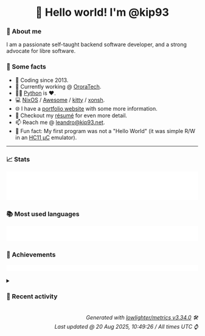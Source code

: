 <!-- README template, populated using this action:
     https://github.com/kip93/kip93/blob/main/.github/workflows/readme.yml. -->

<h1 align="center">👋 Hello world! I'm @kip93</h1> <!-- LOGIN => username -->

### 👤 About me

I am a passionate self-taught backend software developer, and a strong advocate for libre software.


### 💬 Some facts

* 📅 Coding since 2013.
* 💼 Currently working @ [OroraTech](https://ororatech.com/).
* 👨‍💻 [Python](https://github.com/search?q=user%3Akip93&l=python) is ❤️. <!-- LOGIN => username -->
* 💻 [NixOS](https://github.com/NixOS/) /
     [Awesome](https://github.com/awesomeWM/) /
     [kitty](https://github.com/kovidgoyal/kitty/) /
     [xonsh](https://github.com/xonsh/).
* 🌐 I have a [portfolio website](https://kip93.net/) with some more information.
* 📝 Checkout my [résumé](https://kip93.net/resume/) for even more detail.
* 📫 Reach me @ [leandro@kip93.net](mailto:leandro@kip93.net).
* 🎲 Fun fact: My first program was not a "Hello World" (it was simple R/W in an [HC11 µC](https://en.wikipedia.org/wiki/68HC11) emulator).


-----------------------------------------------------------------------------------------------------------------------


### 📈 Stats

![](./stats.svg)


### 📚 Most used languages <!-- by percentage, in decreasing order -->

![](./languages.svg)


### 🏅 Achievements

![](./achievements.svg)


<details> <!-- Last activity -->
<!-- Almost verbatim copy of https://github.com/lowlighter/metrics/blob/latest/source/templates/markdown/partials/activity.ejs, but restructured to be foldable. -->
<summary><h3>📰 Recent activity</h3></summary>

* ➡️ Pushed 17 commits in [kip93/nix](https://github.com/kip93/nix) on branch `master`
  * [#a92a996](https://github.com/kip93/nix/commit/a92a996) Merge pull request #13793 from xokdvium/c++23

treewide: Bump C++ standard version to C++23
  * [#5c0eff2](https://github.com/kip93/nix/commit/5c0eff2) Merge pull request #13784 from NixOS/queryPathInfo-dont-disconnect

Fix client disconnect when queryPathInfo() returns a negative result
  * [#03101cc](https://github.com/kip93/nix/commit/03101cc) treewide: Bump C++ standard version to C++23

Compilers in nixpkgs have caught up and major distros
should also have recent enough compilers. It would be
nice to have newer features like more full featured
ranges and deducing this.
  * [#f3bd18f](https://github.com/kip93/nix/commit/f3bd18f) Merge pull request #13790 from xokdvium/fix-ci

libstore: Fix formatting
  * [#62018b3](https://github.com/kip93/nix/commit/62018b3) libstore: Fix formatting

Wasn&#39;t caught by CI because the PR wasn&#39;t fresh enough
and didn&#39;t have formatting checks enabled.
  * [#dc2478f](https://github.com/kip93/nix/commit/dc2478f) Merge pull request #13340 from mkenigs/better-error

Improve error when can&#39;t acquire db lock
  * [#8283a20](https://github.com/kip93/nix/commit/8283a20) Merge pull request #13789 from xokdvium/nix-2.3-insecure-fix

hydra: Fix otherNixes.nix_2_3
  * [#051290b](https://github.com/kip93/nix/commit/051290b) hydra: Fix otherNixes.nix_2_3

25.05 has it marked as insecure, but we don&#39;t care about it
for testing purposes.
  * [#b263bfc](https://github.com/kip93/nix/commit/b263bfc) Merge pull request #13785 from xokdvium/25.05-nixpkgs

flake: nixpkgs: nixos-unstable -&gt; nixos-25.05-small
  * [#73f6729](https://github.com/kip93/nix/commit/73f6729) git-blame-ignore-revs: Add nixfmt 1.0.0 reformat
  * [#1d943f5](https://github.com/kip93/nix/commit/1d943f5) flake: Apply nixfmt 1.0.0
  * [#aa0dc0d](https://github.com/kip93/nix/commit/aa0dc0d) Merge pull request #13757 from fzakaria/issue-13215

libfetchers/git: add support for &#39;.&#39; in gitmodules
  * [#fc33681](https://github.com/kip93/nix/commit/fc33681) flake: nixpkgs: nixos-unstable -&gt; nixos-25.05-small

About time we upgraded our nixpkgs flake input. Ideally
we&#39;d have automation to do this.

Flake lock file updates:

• Updated input &#39;nixpkgs&#39;:
    &#39;github:NixOS/nixpkgs/adaa24fbf46737f3f1b5497bf64bae750f82942e?narHash=sha256-qhFMmDkeJX9KJwr5H32f1r7Prs7XbQWtO0h3V0a0rFY%3D&#39; (2025-05-13)
  → &#39;github:NixOS/nixpkgs/cd32a774ac52caaa03bcfc9e7591ac8c18617ced?narHash=sha256-VtMQg02B3kt1oejwwrGn50U9Xbjgzfbb5TV5Wtx8dKI%3D&#39; (2025-08-17)
  * [#f51779e](https://github.com/kip93/nix/commit/f51779e) RemoteStore::addToStoreFromDump(): Invalidate cache entry for added path
  * [#c82b67f](https://github.com/kip93/nix/commit/c82b67f) BasicClientConnection::queryPathInfo(): Don&#39;t throw exception for invalid paths

This caused RemoteStore::queryPathInfoUncached() to mark the
connection as invalid (see
RemoteStore::ConnectionHandle::~ConnectionHandle()), causing it to
disconnect and reconnect after every lookup of an invalid path. This
caused huge slowdowns in conjunction with
19f89eb6842747570f262c003d977f02cb155968 and lazy-trees.
  * [#b21304f](https://github.com/kip93/nix/commit/b21304f) libfetchers/git: Add support for &#39;.&#39; in gitsubmodules

Period &#39;.&#39; is a special branch name in the gitsubmodule file which
represents the branch of the parent repository [1].

We add support for this by registering the ref of the InputAccessor to
be that of the parent input if &#39;.&#39; is encountered.

Fixes #13215

[1]: man gitmodules
  * [#d60a8ee](https://github.com/kip93/nix/commit/d60a8ee) Improve database lock permission error context

Add helpful context when opening the Nix database lock fails due to
permission errors. Instead of just showing &#34;Permission denied&#34;, now
provides guidance about possible causes:
- Running as non-root in a single-user Nix installation
- Nix daemon may have crashed
  * *On 19 Aug 2025, 18:19:46*
* 🌟 Starred [brybrant/lava-lamp](https://github.com/brybrant/lava-lamp)
  * *On 18 Aug 2025, 20:03:45*
* ➡️ Pushed 61 commits in [kip93/nix](https://github.com/kip93/nix) on branch `master`
  * [#4e776a5](https://github.com/kip93/nix/commit/4e776a5) Merge pull request #13753 from obsidiansystems/simplify-derivation-goal

Simplify `DerivationGoal` in many ways
  * [#677b1c0](https://github.com/kip93/nix/commit/677b1c0) prepare merge queues for nix
  * [#f64000e](https://github.com/kip93/nix/commit/f64000e) Merge pull request #13756 from xokdvium/fix-copy-path-message

libstore: Fix makeCopyPathMessage
  * [#e74ef41](https://github.com/kip93/nix/commit/e74ef41) libstore: Fix makeCopyPathMessage

Old code completely ignored query parameters and it seems ok to keep
that behavior. There&#39;s a lot of code out there that parses nix code
like nix-output-monitor and it can&#39;t parse messages like:

&gt; copying path &#39;/nix/store/wha2hi4yhkjmccqhivxavbfspsg1wrsj-source&#39; from &#39;https://cache.nixos.org&#39; to &#39;local://&#39;...

Let&#39;s not break these tools without a good reason. This goes in line
with what other code does by ignoring parameters in logs.

The issue is just in detecting the shorthand notations for the store
reference - not in printing the url in logs.

By default the daemon opens a local store with ?path-info-cache-size=0,
so that leads to the erronenous &#39;local://&#39;.
  * [#4b4895e](https://github.com/kip93/nix/commit/4b4895e) Merge pull request #13755 from xokdvium/concise-uri-logs

treewide: Remove getUri and replace with getHumanReadableURI where appropriate
  * [#1b7ffa5](https://github.com/kip93/nix/commit/1b7ffa5) treewide: Remove getUri and replace with getHumanReadableURI where appropriate

The problem with old code was that it used getUri for both the `diskCache`
as well as logging. This is really bad because it mixes the textual human
readable representation with the caching.

Also using getUri for the cache key is really problematic for the S3 store,
since it doesn&#39;t include the `endpoint` in the cache key, so it&#39;s totally broken.

This starts separating the logging / cache concerns by introducing a
`getHumanReadableURI` that should only be used for logging. The caching
logic now instead uses `getReference().render(/*withParams=*/false)` exclusively.
This would need to be fixed in follow-ups, because that&#39;s really fragile and
broken for some store types (but it was already broken before).
  * [#e6f3a19](https://github.com/kip93/nix/commit/e6f3a19) libstore: Fix makeCopyPathMessage after config getUri refactor
  * [#4a2de1d](https://github.com/kip93/nix/commit/4a2de1d) `DerivationGoal` Make some fields immutable

We can set both during construction, yay!
  * [#f155dff](https://github.com/kip93/nix/commit/f155dff) `DerivationGoal::done` Clean up parameter types

We don&#39;t need to ask all these callers to build these single-entry maps
for us.
  * [#c940283](https://github.com/kip93/nix/commit/c940283) `DerivationBuilder`

Move output result filtering logic and assert just into the branch where
it is not obviously a no op / meeting the assertion.

Add a comment too, while we are at it.
  * [#14441f9](https://github.com/kip93/nix/commit/14441f9) `DerivationGoal` inline `gaveUpOnSubstitution` lambda

We can shuffle around control flow so it&#39;s only called once. You&#39;ll
definitely want to review this diff ignoring whitespace.
  * [#88275e5](https://github.com/kip93/nix/commit/88275e5) `DerivationGoal` slight cleanup of some impure drv logic
  * [#7707d0a](https://github.com/kip93/nix/commit/7707d0a) Get rid of `filterDrvOutputs`

We don&#39;t need it any more, because we only used it in the
single-wanted-output `DerivationGoal`.
  * [#766a52c](https://github.com/kip93/nix/commit/766a52c) `DerivationOutput`: Remove `outputKnown` state

Now that `DerivationGoal::checkPathValidity` is legible, we can see that
it only sets `outputKnown`, and doesn&#39;t read it. Likewise, with
co-routines, we don&#39;t have tiny scopes that make local variables
difficult. Between these two things, we can simply have
`checkPathValidity` return what it finds, rather than mutate some state,
and update everyting to use local variables.

The same transformation could probably be done to the other derivation
goal types (which currently, unfortunately, contain their own
`checkPathValidity`s, though they are diverging, and we hope and believe
that they continue to diverge).
  * [#2324fe3](https://github.com/kip93/nix/commit/2324fe3) `DerivationBuilder::checkPathValidity`: Big simplify

`Store::queryPartialDerivationOutputMap` is nothing but checking
statically-known output paths, and then `Store::queryRealisation`, and
we were doing both of those things already. Inline that and simplify,
again taking advantage of the fact that we only care about one output.
  * [#b6ca60c](https://github.com/kip93/nix/commit/b6ca60c) `DerivationBuilder::checkPathValidity`: Simplify `allValid` calc

Now that the loops is gone, we can just inline this mutation to a single
simple expression.
  * [#2600391](https://github.com/kip93/nix/commit/2600391) Simplify `DerivationGoal` loop -&gt; if

More taking advantage of single wanted output. Also `auto *` not `auto`
for easy reading.
  * [#1a6f928](https://github.com/kip93/nix/commit/1a6f928) Don&#39;t use `InitialOutput` in `DerivationGoal`

We don&#39;t need the `wanted` field. Just inline the other two fields.
  * [#14173d7](https://github.com/kip93/nix/commit/14173d7) Simplify `DerivationGoal` by just storing a singular `initialOutput`

We know we want exactly want output in `DerivationGoal` now (since
recent refactors), so we can start simplifying things to take advantage
of this.
  * [#4b6edfc](https://github.com/kip93/nix/commit/4b6edfc) `DerivationBuildingGoal`: Check outputs beforehand

See the comment in the code for details. Some of the code is duplicated
for now, but we&#39;ll be cleaning that up soon.
  * *On 18 Aug 2025, 14:37:31*
  * *On 14 Aug 2025, 16:20:35*
</details>


<h6 align="right"><em>
    Generated with <a href="https://github.com/lowlighter/metrics/tree/latest/">lowlighter/metrics v3.34.0</a> 🛠️<br> <!-- VERSION => MAJOR.minor.patch -->
    Last updated @ 20 Aug 2025, 10:49:26 / All times UTC ⌚ <!-- meta.generated => DD/MM/YYYY, hh:mm -->
</em></h6>
